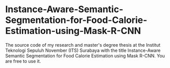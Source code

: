 # Instance-Aware-Semantic-Segmentation-for-Food-Calorie-Estimation-using-Mask-R-CNN
The source code of my research and master's degree thesis at the Institut Teknologi Sepuluh November (ITS) Surabaya with the title Instance-Aware Semantic Segmentation for Food Calorie Estimation using Mask R-CNN. You are free to use it.
